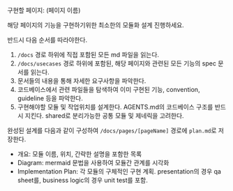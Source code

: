 
구현할 페이지: (페이지 이름)

해당 페이지의 기능을 구현하기위한 최소한의 모듈화 설계 진행하세요.

반드시 다음 순서를 따라야한다.

1. `/docs` 경로 하위에 직접 포함된 모든 md 파일을 읽는다.
2. `/docs/usecases` 경로 하위에 포함된, 해당 페이지와 관련된 모든 기능의 spec 문서를 읽는다.
3. 문서들의 내용을 통해 자세한 요구사항을 파악한다.
4. 코드베이스에서 관련 파일들을 탐색하여 이미 구현된 기능, convention, guideline 등을 파악한다.
5. 구현해야할 모듈 및 작업위치를 설계한다. AGENTS.md의 코드베이스 구조를 반드시 지킨다. shared로 분리가능한 공통 모듈 및 제네릭을 고려한다.

완성된 설계를 다음과 같이 구성하여 `/docs/pages/[pageName]` 경로에 `plan.md`로 저장한다.

- 개요: 모듈 이름, 위치, 간략한 설명을 포함한 목록
- Diagram: mermaid 문법을 사용하여 모듈간 관계를 시각화
- Implementation Plan: 각 모듈의 구체적인 구현 계획. presentation의 경우 qa sheet를, business logic의 경우 unit test를 포함.
